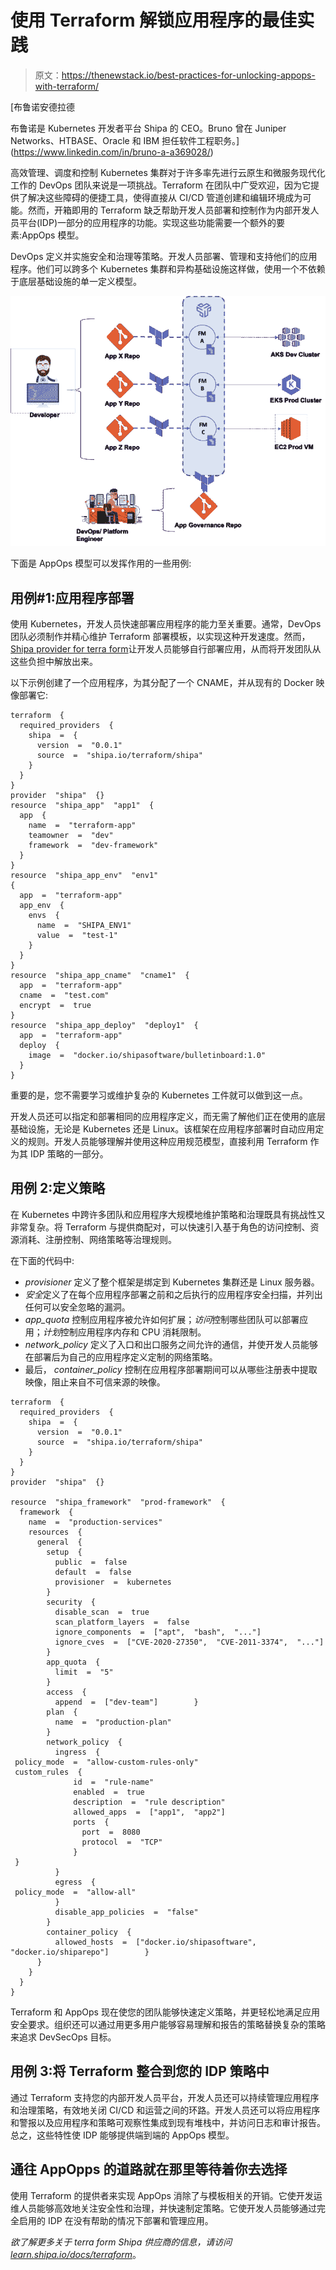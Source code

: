# 使用 Terraform 解锁应用程序的最佳实践

> 原文：<https://thenewstack.io/best-practices-for-unlocking-appops-with-terraform/>

[](https://www.linkedin.com/in/bruno-a-a369028/)

 [布鲁诺安德拉德

布鲁诺是 Kubernetes 开发者平台 Shipa 的 CEO。Bruno 曾在 Juniper Networks、HTBASE、Oracle 和 IBM 担任软件工程职务。](https://www.linkedin.com/in/bruno-a-a369028/) [](https://www.linkedin.com/in/bruno-a-a369028/)

高效管理、调度和控制 Kubernetes 集群对于许多率先进行云原生和微服务现代化工作的 DevOps 团队来说是一项挑战。Terraform 在团队中广受欢迎，因为它提供了解决这些障碍的便捷工具，使得直接从 CI/CD 管道创建和编辑环境成为可能。然而，开箱即用的 Terraform 缺乏帮助开发人员部署和控制作为内部开发人员平台(IDP)一部分的应用程序的功能。实现这些功能需要一个额外的要素:AppOps 模型。

DevOps 定义并实施安全和治理等策略。开发人员部署、管理和支持他们的应用程序。他们可以跨多个 Kubernetes 集群和异构基础设施这样做，使用一个不依赖于底层基础设施的单一定义模型。

[![](img/aa2b9f02da0b7431fa11c96fede0b51b.png)](https://cdn.thenewstack.io/media/2021/08/7b62e2c0-image1.png)

下面是 AppOps 模型可以发挥作用的一些用例:

## 用例#1:应用程序部署

使用 Kubernetes，开发人员快速部署应用程序的能力至关重要。通常，DevOps 团队必须制作并精心维护 Terraform 部署模板，以实现这种开发速度。然而，[Shipa provider for terra form](https://learn.shipa.io/docs/terraform)让开发人员能够自行部署应用，从而将开发团队从这些负担中解放出来。

以下示例创建了一个应用程序，为其分配了一个 CNAME，并从现有的 Docker 映像部署它:

```
terraform  {
  required_providers  {
    shipa  =  {
      version  =  "0.0.1"
      source  =  "shipa.io/terraform/shipa"
    }
  }
}
provider  "shipa"  {}
resource  "shipa_app"  "app1"  {
  app  {
    name  =  "terraform-app"
    teamowner  =  "dev"
    framework  =  "dev-framework"
  }
}
resource  "shipa_app_env"  "env1"  
{
  app  =  "terraform-app"
  app_env  {
    envs  {
      name  =  "SHIPA_ENV1"
      value  =  "test-1"
    }
  }
}
resource  "shipa_app_cname"  "cname1"  {
  app  =  "terraform-app"
  cname  =  "test.com"
  encrypt  =  true
}
resource  "shipa_app_deploy"  "deploy1"  {
  app  =  "terraform-app"
  deploy  {
    image  =  "docker.io/shipasoftware/bulletinboard:1.0"
  }
}

```

重要的是，您不需要学习或维护复杂的 Kubernetes 工件就可以做到这一点。

开发人员还可以指定和部署相同的应用程序定义，而无需了解他们正在使用的底层基础设施，无论是 Kubernetes 还是 Linux。该框架在应用程序部署时自动应用定义的规则。开发人员能够理解并使用这种应用规范模型，直接利用 Terraform 作为其 IDP 策略的一部分。

## 用例 2:定义策略

在 Kubernetes 中跨许多团队和应用程序大规模地维护策略和治理既具有挑战性又非常复杂。将 Terraform 与提供商配对，可以快速引入基于角色的访问控制、资源消耗、注册控制、网络策略等治理规则。

在下面的代码中:

*   *provisioner* 定义了整个框架是绑定到 Kubernetes 集群还是 Linux 服务器。
*   *安全*定义了在每个应用程序部署之前和之后执行的应用程序安全扫描，并列出任何可以安全忽略的漏洞。
*   *app_quota* 控制应用程序被允许如何扩展；*访问*控制哪些团队可以部署应用；*计划*控制应用程序内存和 CPU 消耗限制。
*   *network_policy* 定义了入口和出口服务之间允许的通信，并使开发人员能够在部署后为自己的应用程序定义定制的网络策略。
*   最后， *container_policy* 控制在应用程序部署期间可以从哪些注册表中提取映像，阻止来自不可信来源的映像。

```
terraform  {
  required_providers  {
    shipa  =  {
      version  =  "0.0.1"
      source  =  "shipa.io/terraform/shipa"
    }
  }
}
provider  "shipa"  {}

resource  "shipa_framework"  "prod-framework"  {
  framework  {
    name  =  "production-services"
    resources  {
      general  {
        setup  {
          public  =  false
          default  =  false
          provisioner  =  kubernetes
        }
        security  {
          disable_scan  =  true
          scan_platform_layers  =  false
          ignore_components  =  ["apt",  "bash",  "..."] 
          ignore_cves  =  ["CVE-2020-27350",  "CVE-2011-3374",  "..."] 
        }
        app_quota  {
          limit  =  "5"
        }
        access  {
          append  =  ["dev-team"]        }
        plan  {
          name  =  "production-plan"
        }
        network_policy  {
          ingress  {
 policy_mode  =  "allow-custom-rules-only"
 custom_rules  {
              id  =  "rule-name"
              enabled  =  true
              description  =  "rule description"
              allowed_apps  =  ["app1",  "app2"]              
              ports  {
                port  =  8080
                protocol  =  "TCP"
              }
 }
          }
          egress  {
 policy_mode  =  "allow-all"
          }
          disable_app_policies  =  "false"
        }
        container_policy  {
          allowed_hosts  =  ["docker.io/shipasoftware",  "docker.io/shiparepo"]        }
      }
    }
  }
}

```

Terraform 和 AppOps 现在使您的团队能够快速定义策略，并更轻松地满足应用安全要求。组织还可以通过用更多用户能够容易理解和报告的策略替换复杂的策略来追求 DevSecOps 目标。

## 用例 3:将 Terraform 整合到您的 IDP 策略中

通过 Terraform 支持您的内部开发人员平台，开发人员还可以持续管理应用程序和治理策略，有效地关闭 CI/CD 和运营之间的环路。开发人员还可以将应用程序和警报以及应用程序和策略可观察性集成到现有堆栈中，并访问日志和审计报告。总之，这些特性使 IDP 能够提供端到端的 AppOps 模型。

## 通往 AppOpps 的道路就在那里等待着你去选择

使用 Terraform 的提供者来实现 AppOps 消除了与模板相关的开销。它使开发运维人员能够高效地关注安全性和治理，并快速制定策略。它使开发人员能够通过完全启用的 IDP 在没有帮助的情况下部署和管理应用。

*欲了解更多关于 terra form Shipa 供应商的信息，请访问*[*learn.shipa.io/docs/terraform*](https://learn.shipa.io/docs/terraform)。

<svg xmlns:xlink="http://www.w3.org/1999/xlink" viewBox="0 0 68 31" version="1.1"><title>Group</title> <desc>Created with Sketch.</desc></svg>